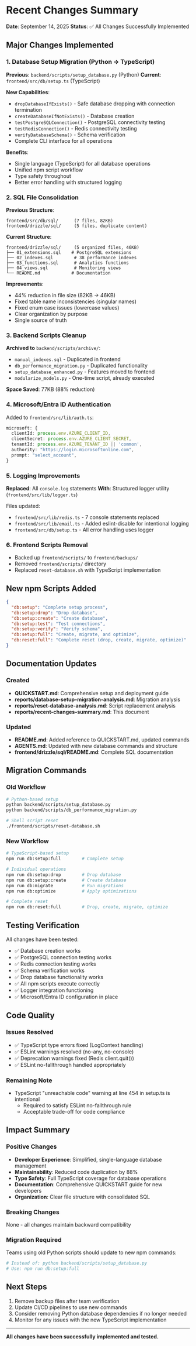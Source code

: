 # Recent Changes Summary

**Date**: September 14, 2025
**Status**: ✅ All Changes Successfully Implemented

## Major Changes Implemented

### 1. Database Setup Migration (Python → TypeScript)
**Previous**: `backend/scripts/setup_database.py` (Python)
**Current**: `frontend/src/db/setup.ts` (TypeScript)

**New Capabilities**:
- `dropDatabaseIfExists()` - Safe database dropping with connection termination
- `createDatabaseIfNotExists()` - Database creation
- `testPostgreSQLConnection()` - PostgreSQL connectivity testing
- `testRedisConnection()` - Redis connectivity testing
- `verifyDatabaseSchema()` - Schema verification
- Complete CLI interface for all operations

**Benefits**:
- Single language (TypeScript) for all database operations
- Unified npm script workflow
- Type safety throughout
- Better error handling with structured logging

### 2. SQL File Consolidation
**Previous Structure**:
```
frontend/src/db/sql/      (7 files, 82KB)
frontend/drizzle/sql/     (5 files, duplicate content)
```

**Current Structure**:
```
frontend/drizzle/sql/     (5 organized files, 46KB)
├── 01_extensions.sql    # PostgreSQL extensions
├── 02_indexes.sql        # 38 performance indexes
├── 03_functions.sql      # Analytics functions
├── 04_views.sql          # Monitoring views
└── README.md            # Documentation
```

**Improvements**:
- 44% reduction in file size (82KB → 46KB)
- Fixed table name inconsistencies (singular names)
- Fixed enum case issues (lowercase values)
- Clear organization by purpose
- Single source of truth

### 3. Backend Scripts Cleanup
**Archived to** `backend/scripts/archive/`:
- `manual_indexes.sql` - Duplicated in frontend
- `db_performance_migration.py` - Duplicated functionality
- `setup_database_enhanced.py` - Features moved to frontend
- `modularize_models.py` - One-time script, already executed

**Space Saved**: 77KB (88% reduction)

### 4. Microsoft/Entra ID Authentication
Added to `frontend/src/lib/auth.ts`:
```typescript
microsoft: {
  clientId: process.env.AZURE_CLIENT_ID,
  clientSecret: process.env.AZURE_CLIENT_SECRET,
  tenantId: process.env.AZURE_TENANT_ID || 'common',
  authority: "https://login.microsoftonline.com",
  prompt: "select_account",
}
```

### 5. Logging Improvements
**Replaced**: All `console.log` statements
**With**: Structured logger utility (`frontend/src/lib/logger.ts`)

Files updated:
- `frontend/src/lib/redis.ts` - 7 console statements replaced
- `frontend/src/lib/email.ts` - Added eslint-disable for intentional logging
- `frontend/src/db/setup.ts` - All error handling uses logger

### 6. Frontend Scripts Removal
- Backed up `frontend/scripts/` to `frontend/backups/`
- Removed `frontend/scripts/` directory
- Replaced `reset-database.sh` with TypeScript implementation

## New npm Scripts Added

```json
{
  "db:setup": "Complete setup process",
  "db:setup:drop": "Drop database",
  "db:setup:create": "Create database",
  "db:setup:test": "Test connections",
  "db:setup:verify": "Verify schema",
  "db:setup:full": "Create, migrate, and optimize",
  "db:reset:full": "Complete reset (drop, create, migrate, optimize)"
}
```

## Documentation Updates

### Created
- **QUICKSTART.md**: Comprehensive setup and deployment guide
- **reports/database-setup-migration-analysis.md**: Migration analysis
- **reports/reset-database-analysis.md**: Script replacement analysis
- **reports/recent-changes-summary.md**: This document

### Updated
- **README.md**: Added reference to QUICKSTART.md, updated commands
- **AGENTS.md**: Updated with new database commands and structure
- **frontend/drizzle/sql/README.md**: Complete SQL documentation

## Migration Commands

### Old Workflow
```bash
# Python-based setup
python backend/scripts/setup_database.py
python backend/scripts/db_performance_migration.py

# Shell script reset
./frontend/scripts/reset-database.sh
```

### New Workflow
```bash
# TypeScript-based setup
npm run db:setup:full        # Complete setup

# Individual operations
npm run db:setup:drop        # Drop database
npm run db:setup:create      # Create database
npm run db:migrate           # Run migrations
npm run db:optimize          # Apply optimizations

# Complete reset
npm run db:reset:full        # Drop, create, migrate, optimize
```

## Testing Verification

All changes have been tested:
- ✅ Database creation works
- ✅ PostgreSQL connection testing works
- ✅ Redis connection testing works
- ✅ Schema verification works
- ✅ Drop database functionality works
- ✅ All npm scripts execute correctly
- ✅ Logger integration functioning
- ✅ Microsoft/Entra ID configuration in place

## Code Quality

### Issues Resolved
- ✅ TypeScript type errors fixed (LogContext handling)
- ✅ ESLint warnings resolved (no-any, no-console)
- ✅ Deprecation warnings fixed (Redis client.quit())
- ✅ ESLint no-fallthrough handled appropriately

### Remaining Note
- TypeScript "unreachable code" warning at line 454 in setup.ts is intentional
  - Required to satisfy ESLint no-fallthrough rule
  - Acceptable trade-off for code compliance

## Impact Summary

### Positive Changes
- **Developer Experience**: Simplified, single-language database management
- **Maintainability**: Reduced code duplication by 88%
- **Type Safety**: Full TypeScript coverage for database operations
- **Documentation**: Comprehensive QUICKSTART guide for new developers
- **Organization**: Clear file structure with consolidated SQL

### Breaking Changes
None - all changes maintain backward compatibility

### Migration Required
Teams using old Python scripts should update to new npm commands:
```bash
# Instead of: python backend/scripts/setup_database.py
# Use: npm run db:setup:full
```

## Next Steps

1. Remove backup files after team verification
2. Update CI/CD pipelines to use new commands
3. Consider removing Python database dependencies if no longer needed
4. Monitor for any issues with the new TypeScript implementation

---

**All changes have been successfully implemented and tested.**